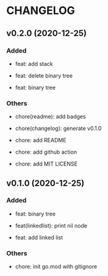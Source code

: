 # CHANGELOG

## v0.2.0 (2020-12-25)

### Added

- feat: add stack

- feat: delete binary tree

- feat: binary tree

### Others

- chore(readme): add badges

- chore(changelog): generate v0.1.0

- chore: add README

- chore: add github action

- chore: add MIT LICENSE

## v0.1.0 (2020-12-25)

### Added

- feat: binary tree

- feat(linkedlist): print nil node

- feat: add linked list

### Others

- chore: init go.mod with gitignore